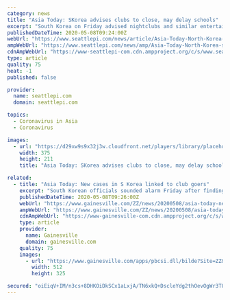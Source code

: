 ```yaml
---
category: news
title: "Asia Today: SKorea advises clubs to close, may delay schools"
excerpt: "South Korea on Friday advised nightclubs and similar entertainment venues to close for a month and may delay the reopening of schools after linking more than a dozen new coronavirus infections to clubgoers in the capital."
publishedDateTime: 2020-05-08T09:24:00Z
webUrl: "https://www.seattlepi.com/news/article/Asia-Today-North-Korea-s-Kim-praises-Xi-for-15255591.php"
ampWebUrl: "https://www.seattlepi.com/news/amp/Asia-Today-North-Korea-s-Kim-praises-Xi-for-15255591.php"
cdnAmpWebUrl: "https://www-seattlepi-com.cdn.ampproject.org/c/s/www.seattlepi.com/news/amp/Asia-Today-North-Korea-s-Kim-praises-Xi-for-15255591.php"
type: article
quality: 75
heat: -1
published: false

provider:
  name: seattlepi.com
  domain: seattlepi.com

topics:
  - Coronavirus in Asia
  - Coronavirus

images:
  - url: "https://d29xw9s9x32j3w.cloudfront.net/players/library/placeholder.png"
    width: 375
    height: 211
    title: "Asia Today: SKorea advises clubs to close, may delay schools"

related:
  - title: "Asia Today: New cases in S Korea linked to club goers"
    excerpt: "South Korean officials sounded alarm Friday after finding more than a dozen coronavirus infections linked to club goers in the densely"
    publishedDateTime: 2020-05-08T09:26:00Z
    webUrl: "https://www.gainesville.com/ZZ/news/20200508/asia-today-new-cases-in-s-korea-linked-to-club-goers"
    ampWebUrl: "https://www.gainesville.com/ZZ/news/20200508/asia-today-new-cases-in-s-korea-linked-to-club-goers?template=ampart"
    cdnAmpWebUrl: "https://www-gainesville-com.cdn.ampproject.org/c/s/www.gainesville.com/ZZ/news/20200508/asia-today-new-cases-in-s-korea-linked-to-club-goers?template=ampart"
    type: article
    provider:
      name: Gainesville
      domain: gainesville.com
    quality: 75
    images:
      - url: "https://www.gainesville.com/apps/pbcsi.dll/bilde?Site=ZZ&Date=20200508&Category=NEWS&ArtNo=305089998&Ref=AR"
        width: 512
        height: 325

secured: "oiEiqV+IM/n3cs+8DHKOiDkSCx1aLxjA/TN6xkQ+DscleYdg2thOevOgWr3TUAFkV4YC3b3DTkQZ10/06JhGGXAscqzJHIsIJRi+SlV1hAqWeGZNHwIh95jaXweqPordfAkF4TkQhwz0sQTcDz4IviXzrFxpa5CqkFJoFRyew+y5cQsnLUa5qrpSFWqLX0w/XPhBQmFkk0IW6TmdRyD4pdDdrJqY0V0ePb5a8RKqNgpG27M2DZiPH9XuZ7jsBTY/2OOQdfpQ2sZGmQJ1RFEMmqLZ8aI91OKRt8ibobiah0vAgWcpofIbhy7shYoz91dq;+4Ll6dp9Uxbcl59S7zn2VA=="
---
```


